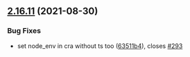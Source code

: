 ## [2.16.11](https://github.com/ljosberinn/eslint-config-galex/compare/v2.16.10...v2.16.11) (2021-08-30)


### Bug Fixes

* set node_env in cra without ts too ([63511b4](https://github.com/ljosberinn/eslint-config-galex/commit/63511b4e36fe21cc18c21a036b11220dee31ba03)), closes [#293](https://github.com/ljosberinn/eslint-config-galex/issues/293)
